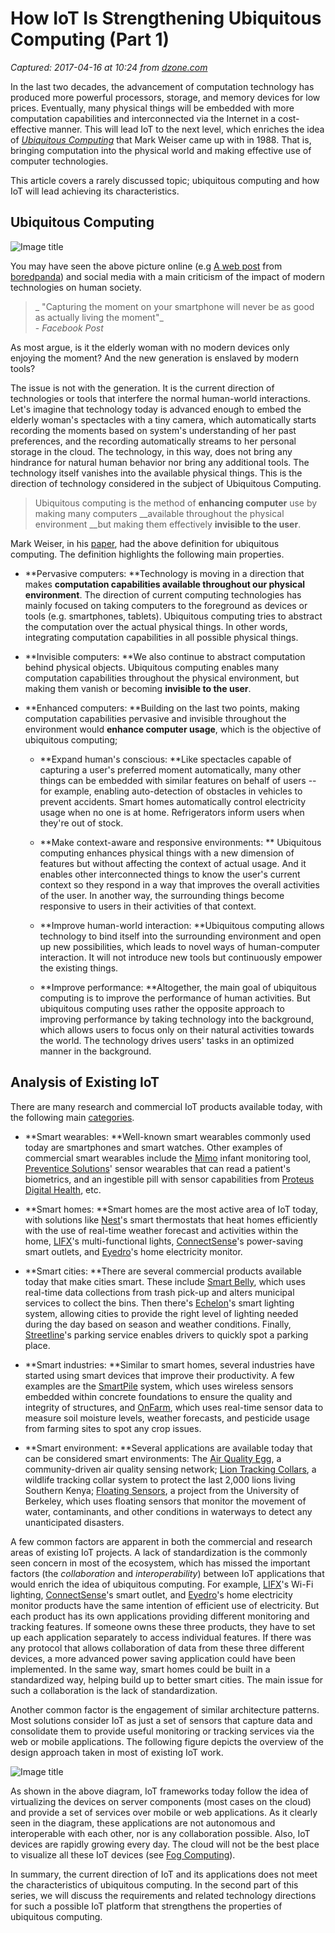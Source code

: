 # How IoT Is Strengthening Ubiquitous Computing (Part 1)

_Captured: 2017-04-16 at 10:24 from [dzone.com](https://dzone.com/articles/how-iot-is-strengthening-ubiquitous-computing?edition=290923&utm_source=Daily%20Digest&utm_medium=email&utm_campaign=dd%202017-04-15)_

In the last two decades, the advancement of computation technology has produced more powerful processors, storage, and memory devices for low prices. Eventually, many physical things will be embedded with more computation capabilities and interconnected via the Internet in a cost-effective manner. This will lead IoT to the next level, which enriches the idea of _[Ubiquitous Computing](http://www.ubiq.com/hypertext/weiser/UbiHome.html)_ that Mark Weiser came up with in 1988. That is, bringing computation into the physical world and making effective use of computer technologies.

This article covers a rarely discussed topic; ubiquitous computing and how IoT will lead achieving its characteristics.

## Ubiquitous Computing

![Image title](https://dzone.com/storage/temp/4806921-senior-women.jpg)

You may have seen the above picture online (e.g [A web post](http://www.boredpanda.com/movie-premiere-black-mass-senior-woman-living-in-moment-no-smartphone-celebrities/) from [boredpanda](http://www.boredpanda.com/)) and social media with a main criticism of the impact of modern technologies on human society.

> _ "Capturing the moment on your smartphone will never be as good as actually living the moment"_   
\- _Facebook Post_

As most argue, is it the elderly woman with no modern devices only enjoying the moment? And the new generation is enslaved by modern tools?

The issue is not with the generation. It is the current direction of technologies or tools that interfere the normal human-world interactions. Let's imagine that technology today is advanced enough to embed the elderly woman's spectacles with a tiny camera, which automatically starts recording the moments based on system's understanding of her past preferences, and the recording automatically streams to her personal storage in the cloud. The technology, in this way, does not bring any hindrance for natural human behavior nor bring any additional tools. The technology itself vanishes into the available physical things. This is the direction of technology considered in the subject of Ubiquitous Computing.

> Ubiquitous computing is the method of __enhancing computer__ use by making many computers __available throughout the physical environment __but making them effectively __invisible to the user__. 

Mark Weiser, in his [paper](http://www.ubiq.com/hypertext/weiser/UbiCACM.html), had the above definition for ubiquitous computing. The definition highlights the following main properties.

  * **Pervasive computers: **Technology is moving in a direction that makes __computation capabilities available throughout our physical environment__. The direction of current computing technologies has mainly focused on taking computers to the foreground as devices or tools (e.g. smartphones, tablets). Ubiquitous computing tries to abstract the computation over the actual physical things. In other words, integrating computation capabilities in all possible physical things.

  * **Invisible computers: **We also continue to abstract computation behind physical objects. Ubiquitous computing enables many computation capabilities throughout the physical environment, but making them vanish or becoming __invisible to the user__.

  * **Enhanced computers: **Building on the last two points, making computation capabilities pervasive and invisible throughout the environment would __enhance computer usage__, which is the objective of ubiquitous computing;

    * **Expand human's conscious: **Like spectacles capable of capturing a user's preferred moment automatically, many other things can be embedded with similar features on behalf of users -- for example, enabling auto-detection of obstacles in vehicles to prevent accidents. Smart homes automatically control electricity usage when no one is at home. Refrigerators inform users when they're out of stock.

    * **Make context-aware and responsive environments: ** Ubiquitous computing enhances physical things with a new dimension of features but without affecting the context of actual usage. And it enables other interconnected things to know the user's current context so they respond in a way that improves the overall activities of the user. In another way, the surrounding things become responsive to users in their activities of that context.

    * **Improve human-world interaction: **Ubiquitous computing allows technology to bind itself into the surrounding environment and open up new possibilities, which leads to novel ways of human-computer interaction. It will not introduce new tools but continuously empower the existing things.

    * **Improve performance: **Altogether, the main goal of ubiquitous computing is to improve the performance of human activities. But ubiquitous computing uses rather the opposite approach to improving performance by taking technology into the background, which allows users to focus only on their natural activities towards the world. The technology drives users' tasks in an optimized manner in the background.

## Analysis of Existing IoT

There are many research and commercial IoT products available today, with the following main [categories](https://www.postscapes.com/internet-of-things-examples/).

  * **Smart wearables: **Well-known smart wearables commonly used today are smartphones and smart watches. Other examples of commercial smart wearables include the [Mimo](http://mimobaby.com/) infant monitoring tool, [Preventice Solutions](http://www.preventicesolutions.com/)' sensor wearables that can read a patient's biometrics, and an ingestible pill with sensor capabilities from [Proteus Digital Health](http://www.proteus.com/how-it-works/), etc.

  * **Smart homes: **Smart homes are the most active area of IoT today, with solutions like [Nest](https://nest.com/thermostat/meet-nest-thermostat/)'s smart thermostats that heat homes efficiently with the use of real-time weather forecast and activities within the home, [LIFX](https://www.lifx.com/)'s multi-functional lights, [ConnectSense](https://www.connectsense.com/home/)'s power-saving smart outlets, and [Eyedro](http://eyedro.com/home-electricity-monitors/)'s home electricity monitor.

  * **Smart cities: **There are several commercial products available today that make cities smart. These include [Smart Belly](http://bigbelly.com/solutions/stations/), which uses real-time data collections from trash pick-up and alters municipal services to collect the bins. Then there's [Echelon](https://www.echelon.com/applications/street-lighting)'s smart lighting system, allowing cities to provide the right level of lighting needed during the day based on season and weather conditions. Finally, [Streetline](https://www.streetline.com/our-solutions/)'s parking service enables drivers to quickly spot a parking place.

  * **Smart industries: **Similar to smart homes, several industries have started using smart devices that improve their productivity. A few examples are the [SmartPile](http://smart-structures.com/technology/) system, which uses wireless sensors embedded within concrete foundations to ensure the quality and integrity of structures, and [OnFarm](http://www.onfarm.com/), which uses real-time sensor data to measure soil moisture levels, weather forecasts, and pesticide usage from farming sites to spot any crop issues. 

  * **Smart environment: **Several applications are available today that can be considered smart environments: The [Air Quality Egg](http://airqualityegg.com/), a community-driven air quality sensing network; [Lion Tracking Collars](http://home.groundlab.cc/lioncollars.html), a wildlife tracking collar system to protect the last 2,000 lions living Southern Kenya; [Floating Sensors](http://float.berkeley.edu/), a project from the University of Berkeley, which uses floating sensors that monitor the movement of water, contaminants, and other conditions in waterways to detect any unanticipated disasters. 

A few common factors are apparent in both the commercial and research areas of existing IoT projects. A lack of standardization is the commonly seen concern in most of the ecosystem, which has missed the important factors (the _collaboration_ and _interoperability_) between IoT applications that would enrich the idea of ubiquitous computing. For example, [LIFX](https://www.lifx.com/)'s Wi-Fi lighting, [ConnectSense](https://www.connectsense.com/home/)'s smart outlet, and [Eyedro](http://eyedro.com/home-electricity-monitors/)'s home electricity monitor products have the same intention of efficient use of electricity. But each product has its own applications providing different monitoring and tracking features. If someone owns these three products, they have to set up each application separately to access individual features. If there was any protocol that allows collaboration of data from these three different devices, a more advanced power saving application could have been implemented. In the same way, smart homes could be built in a standardized way, helping build up to better smart cities. The main issue for such a collaboration is the lack of standardization.

Another common factor is the engagement of similar architecture patterns. Most solutions consider IoT as just a set of sensors that capture data and consolidate them to provide useful monitoring or tracking services via the web or mobile applications. The following figure depicts the overview of the design approach taken in most of existing IoT work.

![Image title](https://dzone.com/storage/temp/4841743-exiting-iot.png)

As shown in the above diagram, IoT frameworks today follow the idea of virtualizing the devices on server components (most cases on the cloud) and provide a set of services over mobile or web applications. As it clearly seen in the diagram, these applications are not autonomous and interoperable with each other, nor is any collaboration possible. Also, IoT devices are rapidly growing every day. The cloud will not be the best place to visualize all these IoT devices (see [Fog Computing](https://dzone.com/articles/fog-computing-an-alternative-to-big-data-lakes)).

In summary, the current direction of IoT and its applications does not meet the characteristics of ubiquitous computing. In the second part of this series, we will discuss the requirements and related technology directions for such a possible IoT platform that strengthens the properties of ubiquitous computing.
